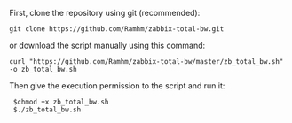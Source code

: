 First, clone the repository using git (recommended):

```
git clone https://github.com/Ramhm/zabbix-total-bw.git
```

or download the script manually using this command:

```
curl "https://github.com/Ramhm/zabbix-total-bw/master/zb_total_bw.sh" -o zb_total_bw.sh
```

Then give the execution permission to the script and run it:

```
 $chmod +x zb_total_bw.sh
 $./zb_total_bw.sh
```
